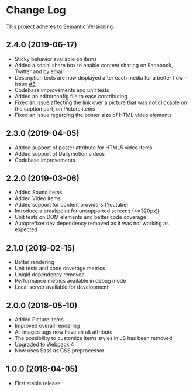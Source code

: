# Change Log
This project adheres to [Semantic Versioning](http://semver.org/).

## 2.4.0 (2019-06-17)
* Sticky behavior available on items
* Added a social share box to enable content sharing on Facebook, Twitter and by email
* Description texts are now displayed after each media for a better flow - issue [#3](https://github.com/jpchateau/Interactive-Image/issues/3)
* Codebase improvements and unit tests
* Added an editorconfig file to ease contributing
* Fixed an issue affecting the link over a picture that was not clickable on the caption part, on Picture items
* Fixed an issue regarding the poster size of HTML video elements

## 2.3.0 (2019-04-05)
* Added support of poster attribute for HTML5 video items
* Added support of Dailymotion videos
* Codebase improvements

## 2.2.0 (2019-03-06)
* Added Sound items
* Added Video items
* Added support for content providers (Youtube)
* Introduce a breakpoint for unsupported screens (<=320px))
* Unit tests on DOM elements and better code coverage
* Autoprefixer dev dependency removed as it was not working as expected

## 2.1.0 (2019-02-15)
* Better rendering
* Unit tests and code coverage metrics
* Uniqid dependency removed
* Performance metrics available in debug mode
* Local server available for development

## 2.0.0 (2018-05-10)
* Added Picture items
* Improved overall rendering
* All images tags now have an alt attribute
* The possibility to customize items styles in JS has been removed
* Upgraded to Webpack 4
* Now uses Sass as CSS preprocessor


## 1.0.0 (2018-04-05)
* First stable release
